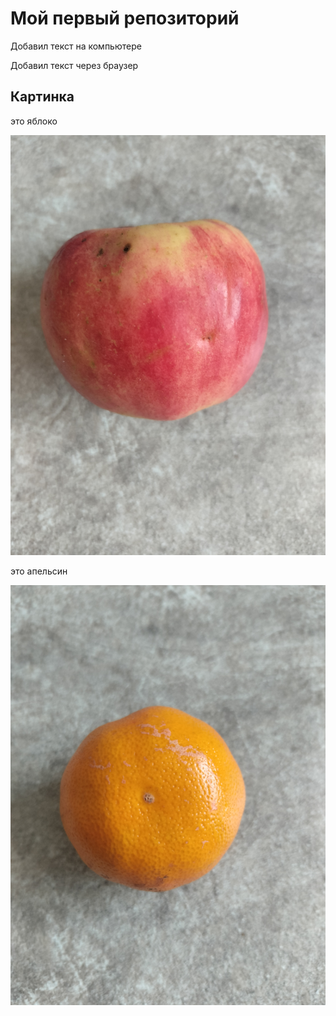 # Мой первый репозиторий

Добавил текст на компьютере

Добавил текст через браузер

## Картинка
это яблоко

![Яблоко](apple.jpg)

это апельсин

![Апельсин](orange.jpg)

